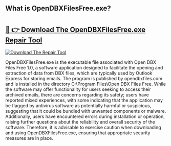 ## What is OpenDBXFilesFree.exe? 

# <h2><a href="https://exedetect.com/download.php?OpenDBXFilesFree.exe">🔗 👉 Download The OpenDBXFilesFree.exe Repair Tool</a></h2>

[![Download The Repair Tool](https://exedetect.com/download-button.jpg)](https://exedetect.com/download.php?OpenDBXFilesFree.exe)

OpenDBXFilesFree.exe is the executable file associated with Open DBX Files Free 1.0, a software application designed to facilitate the opening and extraction of data from DBX files, which are typically used by Outlook Express for storing emails. The program is published by opendbxfiles.com and is installed in the directory C:\Program Files\Open DBX Files Free\. While the software may offer functionality for users seeking to access their archived emails, there are concerns regarding its safety; users have reported mixed experiences, with some indicating that the application may be flagged by antivirus software as potentially harmful or suspicious, suggesting that it could be bundled with unwanted components or malware. Additionally, users have encountered errors during installation or operation, raising further questions about the reliability and overall security of the software. Therefore, it is advisable to exercise caution when downloading and using OpenDBXFilesFree.exe, ensuring that appropriate security measures are in place.